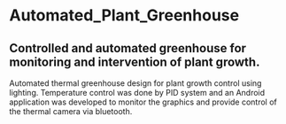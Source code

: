 # Automated_Plant_Greenhouse
## Controlled and automated greenhouse for monitoring and intervention of plant growth. 

Automated thermal greenhouse design for plant growth control using lighting. Temperature control was done by PID system and an Android application was developed to monitor the graphics and provide control of the thermal camera via bluetooth.
